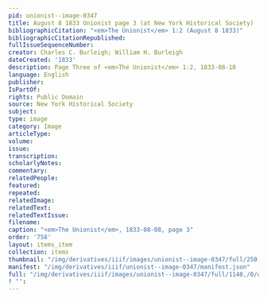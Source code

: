 ```yaml
---
pid: unionist--image-0347
title: August 8 1833 Unionist page 3 (at New York Historical Society)
bibliographicCitation: "<em>The Unionist</em> 1:2 (August 8 1833)"
bibliographicCitationRepublished: 
fullIssueSequenceNumber: 
creator: Charles C. Burleigh; William H. Burleigh
dateCreated: '1833'
description: Page Three of <em>The Unionist</em> 1:2, 1833-08-10
language: English
publisher: 
IsPartOf: 
rights: Public Domain
source: New York Historical Society
subject: 
type: image
category: Image
articleType: 
volume: 
issue: 
transcription: 
scholarlyNotes: 
commentary: 
relatedPeople: 
featured: 
repeated: 
relatedImage: 
relatedText: 
relatedTextIssue: 
filename: 
caption: "<em>The Unionist</em>, 1833-08-08, page 3"
order: '758'
layout: items_item
collection: items
thumbnail: "/img/derivatives/iiif/images/unionist--image-0347/full/250,/0/default.jpg"
manifest: "/img/derivatives/iiif/unionist--image-0347/manifest.json"
full: "/img/derivatives/iiif/images/unionist--image-0347/full/1140,/0/default.jpg"
! '': 
---
```

